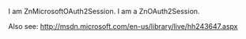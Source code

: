I am ZnMicrosoftOAuth2Session.
I am a ZnOAuth2Session.

Also see: http://msdn.microsoft.com/en-us/library/live/hh243647.aspx